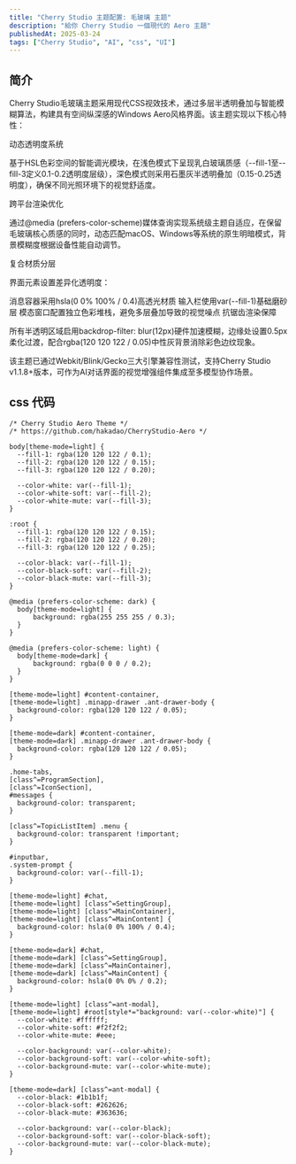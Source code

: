 ```yaml
---
title: "Cherry Studio 主题配置: 毛玻璃 主题"
description: "給你 Cherry Studio 一個現代的 Aero 主題"
publishedAt: 2025-03-24
tags: ["Cherry Studio", "AI", "css", "UI"]
---
```


## 简介

Cherry Studio毛玻璃主题采用现代CSS视效技术，通过多层半透明叠加与智能模糊算法，构建具有空间纵深感的Windows Aero风格界面。该主题实现以下核心特性：

动态透明度系统

基于HSL色彩空间的智能调光模块，在浅色模式下呈现乳白玻璃质感（--fill-1至--fill-3定义0.1-0.2透明度层级），深色模式则采用石墨灰半透明叠加（0.15-0.25透明度），确保不同光照环境下的视觉舒适度。

跨平台渲染优化

通过@media (prefers-color-scheme)媒体查询实现系统级主题自适应，在保留毛玻璃核心质感的同时，动态匹配macOS、Windows等系统的原生明暗模式，背景模糊度根据设备性能自动调节。

复合材质分层

界面元素设置差异化透明度：

消息容器采用hsla(0 0% 100% / 0.4)高透光材质
输入栏使用var(--fill-1)基础磨砂层
模态窗口配置独立色彩堆栈，避免多层叠加导致的视觉噪点
抗锯齿渲染保障

所有半透明区域启用backdrop-filter: blur(12px)硬件加速模糊，边缘处设置0.5px柔化过渡，配合rgba(120 120 122 / 0.05)中性灰背景消除彩色边纹现象。

该主题已通过Webkit/Blink/Gecko三大引擎兼容性测试，支持Cherry Studio v1.1.8+版本，可作为AI对话界面的视觉增强组件集成至多模型协作场景。


## css 代码
```
/* Cherry Studio Aero Theme */
/* https://github.com/hakadao/CherryStudio-Aero */

body[theme-mode=light] {
  --fill-1: rgba(120 120 122 / 0.1);
  --fill-2: rgba(120 120 122 / 0.15);
  --fill-3: rgba(120 120 122 / 0.20);

  --color-white: var(--fill-1);
  --color-white-soft: var(--fill-2);
  --color-white-mute: var(--fill-3);
}

:root {
  --fill-1: rgba(120 120 122 / 0.15);
  --fill-2: rgba(120 120 122 / 0.20);
  --fill-3: rgba(120 120 122 / 0.25);

  --color-black: var(--fill-1);
  --color-black-soft: var(--fill-2);
  --color-black-mute: var(--fill-3);
}

@media (prefers-color-scheme: dark) {
  body[theme-mode=light] {
      background: rgba(255 255 255 / 0.3);
  }
}

@media (prefers-color-scheme: light) {
  body[theme-mode=dark] {
      background: rgba(0 0 0 / 0.2);
  }
}

[theme-mode=light] #content-container,
[theme-mode=light] .minapp-drawer .ant-drawer-body {
  background-color: rgba(120 120 122 / 0.05);
}

[theme-mode=dark] #content-container,
[theme-mode=dark] .minapp-drawer .ant-drawer-body {
  background-color: rgba(120 120 122 / 0.05);
}

.home-tabs,
[class^=ProgramSection],
[class^=IconSection],
#messages {
  background-color: transparent;
}

[class^=TopicListItem] .menu {
  background-color: transparent !important;
}

#inputbar,
.system-prompt {
  background-color: var(--fill-1);
}

[theme-mode=light] #chat,
[theme-mode=light] [class^=SettingGroup],
[theme-mode=light] [class^=MainContainer],
[theme-mode=light] [class^=MainContent] {
  background-color: hsla(0 0% 100% / 0.4);
}

[theme-mode=dark] #chat,
[theme-mode=dark] [class^=SettingGroup],
[theme-mode=dark] [class^=MainContainer],
[theme-mode=dark] [class^=MainContent] {
  background-color: hsla(0 0% 0% / 0.2);
}

[theme-mode=light] [class^=ant-modal],
[theme-mode=light] #root[style*="background: var(--color-white)"] {
  --color-white: #ffffff;
  --color-white-soft: #f2f2f2;
  --color-white-mute: #eee;

  --color-background: var(--color-white);
  --color-background-soft: var(--color-white-soft);
  --color-background-mute: var(--color-white-mute);
}

[theme-mode=dark] [class^=ant-modal] {
  --color-black: #1b1b1f;
  --color-black-soft: #262626;
  --color-black-mute: #363636;

  --color-background: var(--color-black);
  --color-background-soft: var(--color-black-soft);
  --color-background-mute: var(--color-black-mute);
}
```